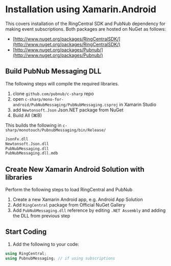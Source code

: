 # Installation using Xamarin.Android

This covers installation of the RingCentral SDK and PubNub dependency for making event subscriptions. Both packages are hosted on NuGet as follows:

* [http://www.nuget.org/packages/RingCentralSDK/](http://www.nuget.org/packages/RingCentralSDK/)
* [http://www.nuget.org/packages/Pubnub/](http://www.nuget.org/packages/Pubnub/)

## Build PubNub Messaging DLL

The following steps will compile the required libraries.

1. clone `github.com/pubnub/c-sharp` repo
1. open `c-sharp/mono-for-android/PubNubMessaging/PubNubMessaging.csproj` in Xamarin Studio
1. add `Newtonsoft.Json` Json.NET package from NuGet
1. Build All (&#8984;B)

This builds the following in `c-sharp/monotouch/PubnubMessaging/bin/Release/`

```bash
JsonFx.dll
Newtonsoft.Json.dll
PubNubMessaging.dll
PubNubMessaging.dll.mdb
```

## Create New Xamarin Android Solution with libraries

Perform the following steps to load RingCentral and PubNub

1. Create a new Xamarin Android app, e.g. Android App Solution
1. Add `RingCentral` package from Official NuGet Gallery
1. Add `PubNubMessaging.dll` reference by editing `.NET Assembly` and adding the DLL from previous step

## Start Coding

1. Add the following to your code:

```csharp
using RingCentral;
using PubnubMessaging; // if using subscriptions
```